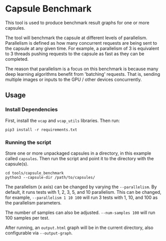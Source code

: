 # Capsule Benchmark
This tool is used to produce benchmark result graphs for one or more capsules. 

The tool will benchmark the capsule at different levels of parallelism. 
Parallelism is defined as how many concurrent requests are being sent to the
capsule at any given time. For example, a parallelism of 3 is equivalent to 
3 threads pushing requests to the capsule as fast as they can be completed. 

The reason that parallelism is a focus on this benchmark is because many deep 
learning algorithms benefit from 'batching' requests. That is, sending multiple
images or inputs to the GPU / other devices concurrently. 

## Usage

### Install Dependencies
First, install the `vcap` and `vcap_utils` libraries. Then run:
```
pip3 install -r requirements.txt
```

### Running the script

Store one or more unpackaged capsules in a directory, in this example called
`capsules`. Then run the script and point it to the directory with the
capsule(s).
```
cd tools/capsule_benchmark
python3 --capsule-dir /path/to/capsules/
```

The parallelism (x axis) can be changed by varying the `--parallelism`.
By default, it runs tests with 1, 2, 3, 5, and 10 parallelism. This can be
changed, for example, `--parallelism 1 10 100` will run 3 tests with 1, 10, 
and 100 as the parallelism parameters.
 
The number of samples can also be adjusted. `--num-samples 100` will run 100
samples per test. 

After running, an `output.html` graph will be in the current directory, 
also configurable via `--output-graph`.